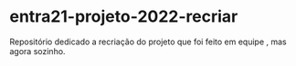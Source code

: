 # entra21-projeto-2022-recriar
Repositório dedicado a recriação do projeto que foi feito em equipe , mas agora sozinho.
